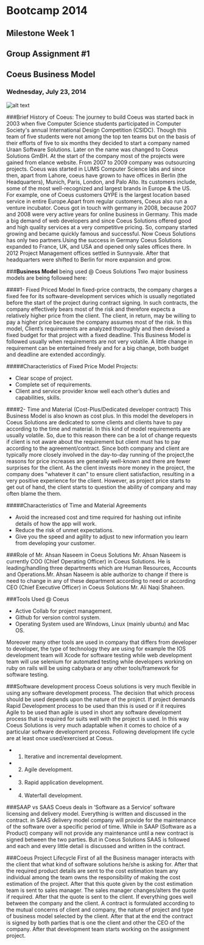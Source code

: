 #										Bootcamp 2014

##									  Milestone Week 1

##								  Group Assignment #1
##								  Coeus Business Model


###								 Wednesday, July 23, 2014
 
![alt text](http://media.marketwire.com/attachments/201109/19953_coeus-solutions.eps.jpg "Logo Title Text 1")

###Brief History of Coeus:
The journey to build Coeus was started back in 2003 when five Computer Science students participated in Computer 
Society's annual International Design Competition (CSIDC). Though this team of five students were not among the 
top ten teams but on the basis of their efforts of five to six months they decided to start a company named 
Uraan Software Solutions. Later on the name was changed to Coeus Solutions GmBH. At the start of the company 
most of the projects were gained from elance website. From 2007 to 2009 company was outsourcing projects. 
Coeus was started in LUMS Computer Science labs and since then, apart from Lahore, coeus have grown to have
offices in Berlin (the Headquarters), Munich, Paris, London, and Palo Alto. Its customers include, some 
of the most well-recognized and largest brands in Europe & the US. For example, one of Coeus customers 
QYPE is the largest location based service in entire Europe.Apart from regular customers, Coeus also run 
a venture incubator. Coeus got in touch with germany in 2008, because 2007 and 2008 were very active years 
for online business in Germany. This made a big demand of web developers and since Coeus Solutions offered good and 
high quality services at a very competitive pricing. So, company started growing and became quickly famous and successful. 
Now Coeus Solutions has only two partners.Using the success in Germany Coeus Solutions expanded to France, UK, and USA and
opened only sales offices there. In 2012 Project Management offices settled in Sunnyvale. After that headquarters were 
shifted to Berlin for more expansion and grow.

###**Business Model** being used @ Coeus Solutions
Two major business models are being followed here:

####1-  Fixed Priced Model
In fixed-price contracts, the company charges a fixed fee for its software-development services which is usually negotiated
before the start of the project during contract signing. In such contracts, the company effectively bears most of the risk
and therefore expects a relatively higher price from the client. The client, in return, may be willing to pay a higher price
because the company assumes most of the risk.	In this model, Client’s requirements are analyzed thoroughly and then devised
a fixed budget for that project with a fixed deadline. This Business Model is followed usually when requirements are not very
volatile. A little change in requirement can be entertained freely and for a big change, both budget and deadline are extended
accordingly.

#####Characteristics of Fixed Price Model Projects:

 - Clear scope of project.
 - Complete set of requirements.
 - Client and service provider know well each other’s duties and capabilities, skills.

####2-  Time and Material (Cost-Plus/Dedicated developer contract)
This Business Model is also known as cost plus. In this model the developers in Coeus Solutions are dedicated 
to some clients and clients have to pay according to the time and material. In this kind of model requirements are
usually volatile. So, due to this reason there can be a lot of change requests if client is not aware about the
requirement but client must has to pay according to the agreement/contract. Since both company and client are 
typically more closely involved in the day-to-day running of the project,the reasons for price increases are generally
well-known and there are fewer surprises for the client. As the client invests more money in the project, the company
does "whatever it can" to ensure client satisfaction, resulting in a very positive experience for the client. 
However, as project price starts to get out of hand, the client starts to question the ability of company and may
often blame the them. 

#####Characteristics of Time and Material Agreements
 - Avoid the increased cost and time required for hashing out infinite details of how the app will work.
 - Reduce the risk of unmet expectations.
 - Give you the speed and agility to adjust to new information you learn from developing your customer.

###Role of Mr. Ahsan Naseem in Coeus Solutions
Mr. Ahsan Naseem is currently COO (Chief Operating Officer) in Coeus Solutions. He is leading/handling three 
departments which are Human Resources, Accounts and Operations.Mr. Ahsan Naseem is able authorize to change 
if there is need to change in any of these department according to need or according CEO (Chief Executive Officer)
in Coeus Solutions Mr. Ali Naqi Shaheen.

###Tools Used @ Coeus
- Active Collab for project management.
- Github for version control system.
- Operating System used are Windows, Linux (mainly ubuntu) and Mac OS.

Moreover  many other tools are used in company that differs from developer to developer, the type of technology they are 
using for example the IOS development team will Xcode for software testing while web development team will use selenium 
for automated testing while developers working on ruby on rails will be using cabybara or any other tools/framework for 
software testing.


###Software development process
Coeus solutions is very much flexible in using any software development process. The decision that which process 
should be used depends upon the nature of the project. If project demands Rapid Development process to be used 
than this is used or if it requires Agile to be used than agile is used in short any software development process
that is required for suits well with the project is used. In this way Coeus Solutions is very much adaptable when
it comes to choice of a particular software development process. Following development life cycle are at least once
used/exercised at Coeus.

- 1) Iterative and incremental development.
- 2) Agile development.
- 3) Rapid application development.
- 4) Waterfall development. 


###SAAP vs SAAS
Coeus deals in ‘Software as a Service’ software licensing and delivery model. Everything is written and discussed
in the contract. in SAAS delivery model company will provide for the maintenance of the software over a specific 
period of time. While in SAAP (Software as a Product) company will not provide any maintenance until a new contract
is signed between the two parties. But in Coeus Solutions SAAS is followed and each and every little detail is 
discussed and written in the contract. 


###Coeus Project Lifecycle
First of all the Business manager interacts with the client that what kind of software solutions he/she is asking
for. After that the required product details are sent to the cost estimation team any individual among the team 
owns the responsibility of making the cost estimation of the project. After that this quote given by the cost 
estimation team is sent to sales manager. The sales manager changes/alters the quote if required. After that the 
quote is sent to the client. If everything goes well between the company and the client. A contract is formulated 
according to the mutual concerns of client and company, the nature of project and type of business model selected
by the client. After that at the end the contract is signed by both parties that is one the client and other the
CEO of the company. After that development team starts working on the assignment project.


